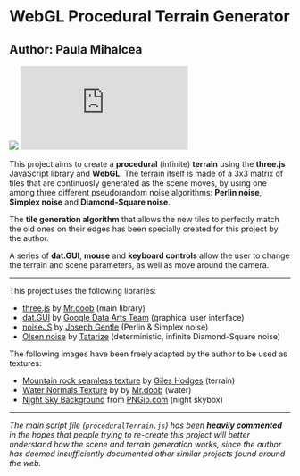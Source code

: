 # WebGL Procedural Terrain Generator
## Author: Paula Mihalcea

![](https://img.shields.io/github/repo-size/paulamihalcea/procedural-terrain) ![](https://img.shields.io/github/size/paulamihalcea/procedural-terrain/proceduralTerrain.js?color=light%20green&label=main%20script%20size)


This project aims to create a <b>procedural</b> (infinite) <b>terrain</b> using the <b>three.js</b> JavaScript library and <b>WebGL</b>. The terrain itself is made of a 3x3 matrix of tiles that are continuosly generated as the scene moves, by using one among three different pseudorandom noise algorithms: <b>Perlin noise</b>, <b>Simplex noise</b> and <b>Diamond-Square noise</b>.

The <b>tile generation algorithm</b> that allows the new tiles to perfectly match the old ones on their edges has been specially created for this project by the author.

A series of <b>dat.GUI</b>, <b>mouse</b> and <b>keyboard controls</b> allow the user to change the terrain and scene parameters, as well as move around the camera.

---

This project uses the following libraries:

- [three.js](https://github.com/mrdoob/three.js/) by [Mr.doob](https://mrdoob.com/) (main library)
- [dat.GUI](https://github.com/dataarts/dat.gui) by [Google Data Arts Team](https://github.com/dataarts) (graphical user interface)
- [noiseJS](https://github.com/josephg/noisejs) by [Joseph Gentle](https://josephg.com/blog/) (Perlin & Simplex noise)
- [Olsen noise](https://gamedev.stackexchange.com/a/129104) by [Tatarize](http://godsnotwheregodsnot.blogspot.com/) (deterministic, infinite Diamond-Square noise)


The following images have been freely adapted by the author to be used as textures:

- [Mountain rock seamless texture](https://seamless-pixels.blogspot.com/2014/12/mountain-rock-seamless-texture-2048x2048.html) by [Giles Hodges](https://seamless-pixels.blogspot.com/) (terrain)
- [Water Normals Texture](https://github.com/mrdoob/three.js/tree/master/examples/textures) by by [Mr.doob](https://mrdoob.com/) (water)
- [Night Sky Background](https://pngio.com/images/png-a1372140.html) from [PNGio.com](https://pngio.com/png) (night skybox)

---

<i>The main script file (`proceduralTerrain.js`) has been <b>heavily commented</b> in the hopes that people trying to re-create this project will better understand how the scene and terrain generation works, since the author has deemed insufficiently documented other similar projects found around the web.</i>

